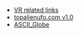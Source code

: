 
* [VR related links](http://gurumukhi.github.io/vr/)
* [topalienufo.com v1.0](http://gurumukhi.github.io/topalienufo.com_v1.0/)
* [ASCII_Globe](http://gurumukhi.github.io/hack/ascii_globe.html)

